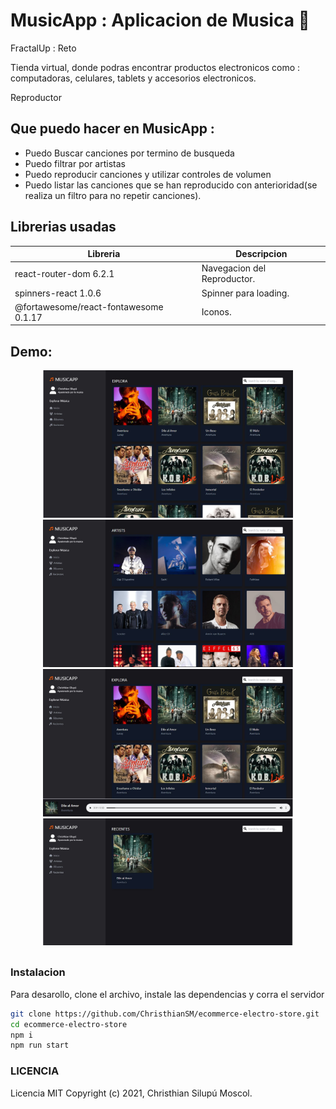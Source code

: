 # MusicApp : Aplicacion de Musica  :department_store:

FractalUp : Reto

Tienda virtual, donde podras encontrar productos electronicos como : computadoras, celulares, tablets y accesorios electronicos.

Reproductor

## Que puedo hacer en MusicApp :

* Puedo Buscar canciones por termino de busqueda
* Puedo filtrar por artistas 
* Puedo reproducir canciones y utilizar controles de volumen 
* Puedo listar las canciones que se han reproducido con anterioridad(se realiza un filtro para no repetir canciones).


## Librerias usadas

| Libreria | Descripcion |
| ------ | ------ |
| react-router-dom 6.2.1 | Navegacion del Reproductor. |
| spinners-react 1.0.6 | Spinner para loading. |
| @fortawesome/react-fontawesome 0.1.17 | Iconos. |


## Demo: 

<div align="center" style="margin-bottom:30px">
  <img src="https://raw.githubusercontent.com/ChristhianSM/reto-drezzer/main/src/assets/demo1.JPG" width="400" title="hover text">
  <img src="https://raw.githubusercontent.com/ChristhianSM/reto-drezzer/main/src/assets/demo2.JPG" width="400" title="hover text">
  <img src="https://raw.githubusercontent.com/ChristhianSM/reto-drezzer/main/src/assets/demo3.JPG" width="400" title="hover text">
  <img src="https://raw.githubusercontent.com/ChristhianSM/reto-drezzer/main/src/assets/demo4.JPG" width="400" title="hover text">
</div>


### Instalacion 

Para desarollo, clone el archivo, instale las dependencias y corra el servidor

```sh
git clone https://github.com/ChristhianSM/ecommerce-electro-store.git
cd ecommerce-electro-store
npm i
npm run start
```

### LICENCIA

Licencia MIT Copyright (c) 2021, Christhian Silupú Moscol.